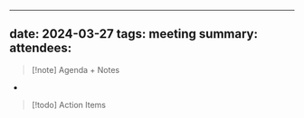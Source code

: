 
---
date: 2024-03-27
tags: meeting
summary: 
attendees: 
---

> [!note] Agenda + Notes
> 

- 

> [!todo] Action Items


